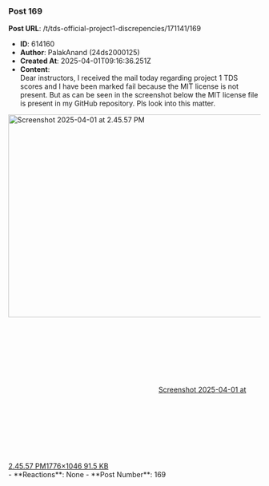 ### Post 169
**Post URL**: /t/tds-official-project1-discrepencies/171141/169
- **ID**: 614160
- **Author**: PalakAnand (24ds2000125)
- **Created At**: 2025-04-01T09:16:36.251Z
- **Content**:  
  Dear instructors, I received the mail today regarding project 1 TDS scores and I have been marked fail because the MIT license is not present. But as can be seen in the screenshot below the MIT license file is present in my GitHub repository. Pls look into this matter.<br>
<div class="lightbox-wrapper"><a class="lightbox" href="https://europe1.discourse-cdn.com/flex013/uploads/iitm/original/3X/c/f/cf6f3e0168b08a862b7613b75dc9dbf83e914086.png" data-download-href="/uploads/short-url/tB3aE4RkTmDqa8uC7Ck86pAcMv4.png?dl=1" title="Screenshot 2025-04-01 at 2.45.57 PM" rel="noopener nofollow ugc"><img src="https://europe1.discourse-cdn.com/flex013/uploads/iitm/optimized/3X/c/f/cf6f3e0168b08a862b7613b75dc9dbf83e914086_2_690x406.png" alt="Screenshot 2025-04-01 at 2.45.57 PM" data-base62-sha1="tB3aE4RkTmDqa8uC7Ck86pAcMv4" width="690" height="406" srcset="https://europe1.discourse-cdn.com/flex013/uploads/iitm/optimized/3X/c/f/cf6f3e0168b08a862b7613b75dc9dbf83e914086_2_690x406.png, https://europe1.discourse-cdn.com/flex013/uploads/iitm/optimized/3X/c/f/cf6f3e0168b08a862b7613b75dc9dbf83e914086_2_1035x609.png 1.5x, https://europe1.discourse-cdn.com/flex013/uploads/iitm/optimized/3X/c/f/cf6f3e0168b08a862b7613b75dc9dbf83e914086_2_1380x812.png 2x" data-dominant-color="F6F7F7"><div class="meta"><svg class="fa d-icon d-icon-far-image svg-icon" aria-hidden="true"><use href="#far-image"></use></svg><span class="filename">Screenshot 2025-04-01 at 2.45.57 PM</span><span class="informations">1776×1046 91.5 KB</span><svg class="fa d-icon d-icon-discourse-expand svg-icon" aria-hidden="true"><use href="#discourse-expand"></use></svg></div></a></div>
- **Reactions**: None
- **Post Number**: 169

